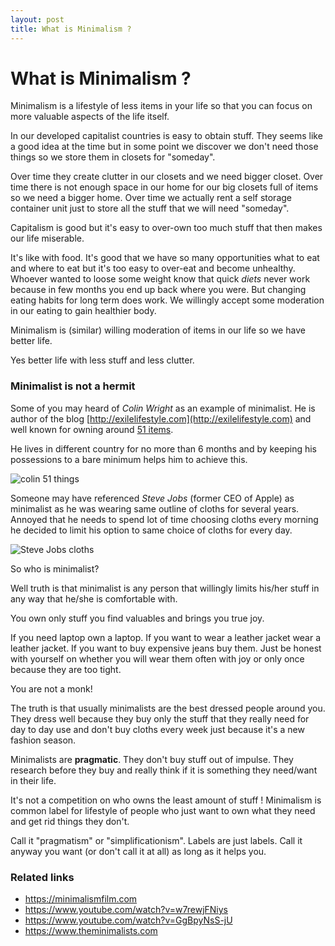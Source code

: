 ```yaml
---
layout: post
title: What is Minimalism ?
---
```


# What is Minimalism ?

Minimalism is a lifestyle of less items in your life so that you
can focus on more valuable aspects of the life itself.

In our developed capitalist countries is easy to obtain stuff.
They seems like a good idea at the time but in some point we discover we don't
need those things so we store them in closets for "someday".

Over time they create clutter in our closets and we need bigger closet.
Over time there is not enough space in our home for our big closets full of items so we need a bigger home. Over time we actually rent a self storage
container unit just to store all the stuff that we will need "someday".

Capitalism is good but it's easy to over-own too much stuff that then
makes our life miserable.

It's like with food.
It's good that we have so many opportunities what to eat and where to
eat but it's too easy to over-eat and become unhealthy. Whoever wanted
to loose some weight know that quick *diets* never work because in few months you end up back where you were. But changing eating habits for long term does work. We willingly accept some moderation in our eating to gain healthier body.

Minimalism is (similar) willing moderation of items in our life so we have
better life.

Yes better life with less stuff and less clutter.

### Minimalist is not a hermit

Some of you may heard of *Colin Wright* as an example of minimalist. 
He is author of the blog
[http://exilelifestyle.com](http://exilelifestyle.com) and well known
 for owning around [51 items](http://exilelifestyle.com/51/).

He lives in different country for no more than 6 months and by keeping his possessions
to a bare minimum helps him to achieve this.

![colin 51 things](https://www.theminimalists.com/wp-content/uploads/2011/06/Colin-and-His-51-Things.jpg)

Someone may have referenced *Steve Jobs* (former CEO of Apple) as
minimalist as he was wearing same outline of cloths for several years.
Annoyed that he needs to spend lot of time choosing cloths every morning
he decided to limit his option to same choice of cloths for every day.

![Steve Jobs cloths](http://guruprasad.net/wp-content/uploads/2013/07/steve-turtleneck.jpg)



So who is minimalist?

Well truth is that minimalist is any person that willingly limits
his/her stuff in any way that he/she is comfortable with.

You own only stuff you find valuables and brings you true joy.

If you need  laptop own a laptop. If
you want to wear a leather jacket wear a leather jacket. If you want to
buy expensive jeans buy them. Just be honest with yourself on whether
you will wear them often with joy or only once because they are too
tight.

You are not a monk!

The truth is that usually minimalists are the best dressed people around you.
They dress well because they buy only the stuff that they really need
for day to day use and don't buy cloths every week just because it's a
new fashion season.

Minimalists are **pragmatic**. They don't buy stuff out of impulse.
They research before they buy and really think if it is something they
need/want in their life.

It's not a competition on who owns the least amount of stuff !
Minimalism is common label for lifestyle of people who just want to own
what they need and get rid things they don't.

Call it "pragmatism" or "simplificationism". Labels are just labels. Call it
anyway you want (or don't call it at all) as long as it helps you.

### Related links

* https://minimalismfilm.com
* https://www.youtube.com/watch?v=w7rewjFNiys
* https://www.youtube.com/watch?v=GgBpyNsS-jU
* https://www.theminimalists.com
